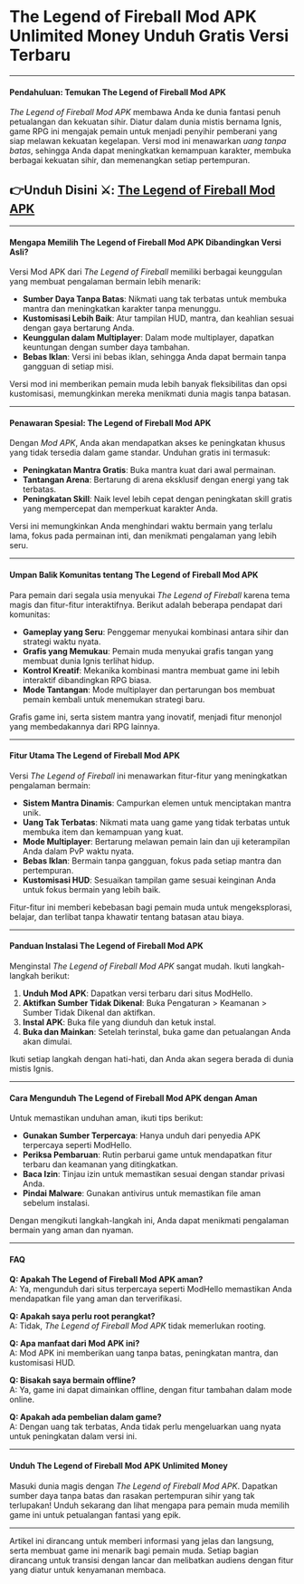 # The Legend of Fireball Mod APK Unlimited Money Unduh Gratis Versi Terbaru 

---

#### Pendahuluan: Temukan The Legend of Fireball Mod APK

*The Legend of Fireball Mod APK* membawa Anda ke dunia fantasi penuh petualangan dan kekuatan sihir. Diatur dalam dunia mistis bernama Ignis, game RPG ini mengajak pemain untuk menjadi penyihir pemberani yang siap melawan kekuatan kegelapan. Versi mod ini menawarkan *uang tanpa batas*, sehingga Anda dapat meningkatkan kemampuan karakter, membuka berbagai kekuatan sihir, dan memenangkan setiap pertempuran.



## 👉Unduh Disini ⚔️: [The Legend of Fireball Mod APK](https://modhello.com/the-legend-of-fireball/)
---

#### Mengapa Memilih The Legend of Fireball Mod APK Dibandingkan Versi Asli?

Versi Mod APK dari *The Legend of Fireball* memiliki berbagai keunggulan yang membuat pengalaman bermain lebih menarik:

- **Sumber Daya Tanpa Batas**: Nikmati uang tak terbatas untuk membuka mantra dan meningkatkan karakter tanpa menunggu.
- **Kustomisasi Lebih Baik**: Atur tampilan HUD, mantra, dan keahlian sesuai dengan gaya bertarung Anda.
- **Keunggulan dalam Multiplayer**: Dalam mode multiplayer, dapatkan keuntungan dengan sumber daya tambahan.
- **Bebas Iklan**: Versi ini bebas iklan, sehingga Anda dapat bermain tanpa gangguan di setiap misi.

Versi mod ini memberikan pemain muda lebih banyak fleksibilitas dan opsi kustomisasi, memungkinkan mereka menikmati dunia magis tanpa batasan.

---

#### Penawaran Spesial: The Legend of Fireball Mod APK

Dengan *Mod APK*, Anda akan mendapatkan akses ke peningkatan khusus yang tidak tersedia dalam game standar. Unduhan gratis ini termasuk:

- **Peningkatan Mantra Gratis**: Buka mantra kuat dari awal permainan.
- **Tantangan Arena**: Bertarung di arena eksklusif dengan energi yang tak terbatas.
- **Peningkatan Skill**: Naik level lebih cepat dengan peningkatan skill gratis yang mempercepat dan memperkuat karakter Anda.

Versi ini memungkinkan Anda menghindari waktu bermain yang terlalu lama, fokus pada permainan inti, dan menikmati pengalaman yang lebih seru.

---

#### Umpan Balik Komunitas tentang The Legend of Fireball Mod APK

Para pemain dari segala usia menyukai *The Legend of Fireball* karena tema magis dan fitur-fitur interaktifnya. Berikut adalah beberapa pendapat dari komunitas:

- **Gameplay yang Seru**: Penggemar menyukai kombinasi antara sihir dan strategi waktu nyata.
- **Grafis yang Memukau**: Pemain muda menyukai grafis tangan yang membuat dunia Ignis terlihat hidup.
- **Kontrol Kreatif**: Mekanika kombinasi mantra membuat game ini lebih interaktif dibandingkan RPG biasa.
- **Mode Tantangan**: Mode multiplayer dan pertarungan bos membuat pemain kembali untuk menemukan strategi baru.

Grafis game ini, serta sistem mantra yang inovatif, menjadi fitur menonjol yang membedakannya dari RPG lainnya.

---

#### Fitur Utama The Legend of Fireball Mod APK

Versi *The Legend of Fireball* ini menawarkan fitur-fitur yang meningkatkan pengalaman bermain:

- **Sistem Mantra Dinamis**: Campurkan elemen untuk menciptakan mantra unik.
- **Uang Tak Terbatas**: Nikmati mata uang game yang tidak terbatas untuk membuka item dan kemampuan yang kuat.
- **Mode Multiplayer**: Bertarung melawan pemain lain dan uji keterampilan Anda dalam PvP waktu nyata.
- **Bebas Iklan**: Bermain tanpa gangguan, fokus pada setiap mantra dan pertempuran.
- **Kustomisasi HUD**: Sesuaikan tampilan game sesuai keinginan Anda untuk fokus bermain yang lebih baik.

Fitur-fitur ini memberi kebebasan bagi pemain muda untuk mengeksplorasi, belajar, dan terlibat tanpa khawatir tentang batasan atau biaya.

---

#### Panduan Instalasi The Legend of Fireball Mod APK

Menginstal *The Legend of Fireball Mod APK* sangat mudah. Ikuti langkah-langkah berikut:

1. **Unduh Mod APK**: Dapatkan versi terbaru dari situs ModHello.
2. **Aktifkan Sumber Tidak Dikenal**: Buka Pengaturan > Keamanan > Sumber Tidak Dikenal dan aktifkan.
3. **Instal APK**: Buka file yang diunduh dan ketuk instal.
4. **Buka dan Mainkan**: Setelah terinstal, buka game dan petualangan Anda akan dimulai.

Ikuti setiap langkah dengan hati-hati, dan Anda akan segera berada di dunia mistis Ignis.

---

#### Cara Mengunduh The Legend of Fireball Mod APK dengan Aman

Untuk memastikan unduhan aman, ikuti tips berikut:

- **Gunakan Sumber Terpercaya**: Hanya unduh dari penyedia APK terpercaya seperti ModHello.
- **Periksa Pembaruan**: Rutin perbarui game untuk mendapatkan fitur terbaru dan keamanan yang ditingkatkan.
- **Baca Izin**: Tinjau izin untuk memastikan sesuai dengan standar privasi Anda.
- **Pindai Malware**: Gunakan antivirus untuk memastikan file aman sebelum instalasi.

Dengan mengikuti langkah-langkah ini, Anda dapat menikmati pengalaman bermain yang aman dan nyaman.

---

#### FAQ

**Q: Apakah The Legend of Fireball Mod APK aman?**  
A: Ya, mengunduh dari situs terpercaya seperti ModHello memastikan Anda mendapatkan file yang aman dan terverifikasi.

**Q: Apakah saya perlu root perangkat?**  
A: Tidak, *The Legend of Fireball Mod APK* tidak memerlukan rooting.

**Q: Apa manfaat dari Mod APK ini?**  
A: Mod APK ini memberikan uang tanpa batas, peningkatan mantra, dan kustomisasi HUD.

**Q: Bisakah saya bermain offline?**  
A: Ya, game ini dapat dimainkan offline, dengan fitur tambahan dalam mode online.

**Q: Apakah ada pembelian dalam game?**  
A: Dengan uang tak terbatas, Anda tidak perlu mengeluarkan uang nyata untuk peningkatan dalam versi ini.

---

#### Unduh The Legend of Fireball Mod APK Unlimited Money

Masuki dunia magis dengan *The Legend of Fireball Mod APK*. Dapatkan sumber daya tanpa batas dan rasakan pertempuran sihir yang tak terlupakan! Unduh sekarang dan lihat mengapa para pemain muda memilih game ini untuk petualangan fantasi yang epik.

--- 

Artikel ini dirancang untuk memberi informasi yang jelas dan langsung, serta membuat game ini menarik bagi pemain muda. Setiap bagian dirancang untuk transisi dengan lancar dan melibatkan audiens dengan fitur yang diatur untuk kenyamanan membaca.
